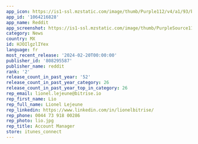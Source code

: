 ```yaml
---
app_icon: https://is1-ssl.mzstatic.com/image/thumb/Purple112/v4/a1/93/ba/a193bad2-52d5-7e0c-88ad-43a8a512ea9e/AppIcon-0-0-1x_U007epad-0-0-85-220.png/1024x1024bb.png
app_id: '1064216828'
app_name: Reddit
app_screenshot: https://is1-ssl.mzstatic.com/image/thumb/PurpleSource116/v4/7f/19/53/7f19537b-f5e6-83b3-9401-3e96a2e40ab8/d4e0dd9e-9fa5-4fab-bf48-ef050f36c225_Reddit_SS_Brand_Update_Colorful_Set_6.5_1.png/1242x2688bb.png
category: News
country: MX
id: HJOIlgzlIYex
language: fr
most_recent_release: '2024-02-20T00:00:00'
publisher_id: '808295587'
publisher_name: reddit
rank: '2'
release_count_in_past_year: '52'
release_count_in_past_year_category: 26
release_count_in_past_year_top_in_category: 26
rep_email: lionel.lejeune@bitrise.io
rep_first_name: Lio
rep_full_name: Lionel Lejeune
rep_linkedin: https://www.linkedin.com/in/lionelbitrise/
rep_phone: 0044 73 918 00286
rep_photo: lio.jpg
rep_title: Account Manager
store: itunes_connect
---
```

